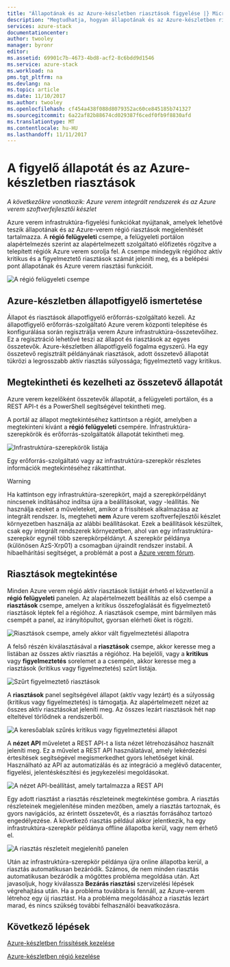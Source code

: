 ```yaml
---
title: "Állapotának és az Azure-készletben riasztások figyelése |} Microsoft Docs"
description: "Megtudhatja, hogyan állapotának és az Azure-készletben riasztások figyelése."
services: azure-stack
documentationcenter: 
author: twooley
manager: byronr
editor: 
ms.assetid: 69901c7b-4673-4bd8-acf2-8c6bdd9d1546
ms.service: azure-stack
ms.workload: na
pms.tgt_pltfrm: na
ms.devlang: na
ms.topic: article
ms.date: 11/10/2017
ms.author: twooley
ms.openlocfilehash: cf454a438f088d8079352ac60ce845185b741327
ms.sourcegitcommit: 6a22af82b88674cd029387f6cedf0fb9f8830afd
ms.translationtype: MT
ms.contentlocale: hu-HU
ms.lasthandoff: 11/11/2017
---
```

# <a name="monitor-health-and-alerts-in-azure-stack"></a>A figyelő állapotát és az Azure-készletben riasztások

*A következőkre vonatkozik: Azure verem integrált rendszerek és az Azure verem szoftverfejlesztői készlet*

Azure verem infrastruktúra-figyelési funkciókat nyújtanak, amelyek lehetővé teszik állapotának és az Azure-verem régió riasztások megjelenítését tartalmazza. A **régió felügyeleti** csempe, a felügyeleti portálon alapértelmezés szerint az alapértelmezett szolgáltató előfizetés rögzítve a telepített régiók Azure verem sorolja fel. A csempe mindegyik régióhoz aktív kritikus és a figyelmeztető riasztások számát jeleníti meg, és a belépési pont állapotának és Azure verem riasztási funkcióit.

 ![A régió felügyeleti csempe](media/azure-stack-monitor-health/image1.png)

 ## <a name="understand-health-in-azure-stack"></a>Azure-készletben állapotfigyelő ismertetése

 Állapot és riasztások állapotfigyelő erőforrás-szolgáltató kezeli. Az állapotfigyelő erőforrás-szolgáltató Azure verem központi telepítése és konfigurálása során regisztrálja verem Azure infrastruktúra-összetevőihez. Ez a regisztráció lehetővé teszi az állapot és riasztások az egyes összetevők. Azure-készletben állapotfigyelő fogalma egyszerű. Ha egy összetevő regisztrált példányának riasztások, adott összetevő állapotát tükrözi a legrosszabb aktív riasztás súlyossága; figyelmeztető vagy kritikus.
 
 ## <a name="view-and-manage-component-health-state"></a>Megtekintheti és kezelheti az összetevő állapotát
 
 Azure verem kezelőként összetevők állapotát, a felügyeleti portálon, és a REST API-t és a PowerShell segítségével tekintheti meg.
 
A portál az állapot megtekintéséhez kattintson a régiót, amelyben a megtekinteni kívánt a **régió felügyeleti** csempére. Infrastruktúra-szerepkörök és erőforrás-szolgáltatók állapotát tekintheti meg.

![Infrastruktúra-szerepkörök listája](media/azure-stack-monitor-health/image2.png)

Egy erőforrás-szolgáltató vagy az infrastruktúra-szerepkör részletes információk megtekintéséhez rákattinthat.

> [!WARNING]
>Ha kattintson egy infrastruktúra-szerepkört, majd a szerepkörpéldányt nincsenek indításához indítsa újra a beállításokat, vagy -leállítás. Ne használja ezeket a műveleteket, amikor a frissítések alkalmazása az integrált rendszer. Is, megteheti **nem** Azure verem szoftverfejlesztői készlet környezetben használja az alábbi beállításokat. Ezek a beállítások készültek, csak egy integrált rendszerek környezetben, ahol van egy infrastruktúra-szerepkör egynél több szerepkörpéldányt. A szerepkör példánya (különösen AzS-Xrp01) a csomagban újraindít rendszer instabil. A hibaelhárítási segítséget, a problémát a post a [Azure verem fórum](https://aka.ms/azurestackforum).
>
 
## <a name="view-alerts"></a>Riasztások megtekintése

Minden Azure verem régió aktív riasztások listáját érhető el közvetlenül a **régió felügyeleti** panelen. Az alapértelmezett beállítás az első csempe a **riasztások** csempe, amelyen a kritikus összefoglalását és figyelmeztető riasztások léptek fel a régióhoz. A riasztások csempe, mint bármilyen más csempét a panel, az irányítópultot, gyorsan elérheti őket is rögzíti.   

![Riasztások csempe, amely akkor vált figyelmeztetési állapotra](media/azure-stack-monitor-health/image3.png)

A felső részén kiválasztásával a **riasztások** csempe, akkor keresse meg a listában az összes aktív riasztás a régióhoz. Ha bejelöli, vagy a **kritikus** vagy **figyelmeztetés** sorelemet a a csempén, akkor keresse meg a riasztások (kritikus vagy figyelmeztetés) szűrt listája. 

![Szűrt figyelmeztető riasztások](media/azure-stack-monitor-health/image4.png)
  
A **riasztások** panel segítségével állapot (aktív vagy lezárt) és a súlyosság (kritikus vagy figyelmeztetés) is támogatja. Az alapértelmezett nézet az összes aktív riasztásokat jeleníti meg. Az összes lezárt riasztások hét nap elteltével törlődnek a rendszerből.

![A keresőablak szűrés kritikus vagy figyelmeztetési állapot](media/azure-stack-monitor-health/image5.png)

A **nézet API** műveletet a REST API-t a lista nézet létrehozásához használt jeleníti meg. Ez a művelet a REST API használatával, amely lekérdezési értesítések segítségével megismerkedhet gyors lehetőséget kínál. Használható az API az automatizálás és az integráció a meglévő datacenter, figyelési, jelentéskészítési és jegykezelési megoldásokat. 

![A nézet API-beállítást, amely tartalmazza a REST API](media/azure-stack-monitor-health/image6.png)

Egy adott riasztást a riasztás részleteinek megtekintése gombra. A riasztás részleteinek megjelenítése minden mezőben, amely a riasztás tartoznak, és gyors navigációs, az érintett összetevőt, és a riasztás forrásához tartozó engedélyezése. A következő riasztás például akkor jelentkezik, ha egy infrastruktúra-szerepkör példánya offline állapotba kerül, vagy nem érhető el.  

![A riasztás részleteit megjelenítő panelen](media/azure-stack-monitor-health/image7.png)

Után az infrastruktúra-szerepkör példánya újra online állapotba kerül, a riasztás automatikusan bezáródik. Számos, de nem minden riasztás automatikusan bezáródik a mögöttes probléma megoldása után. Azt javasoljuk, hogy kiválassza **Bezárás riasztási** szervizelési lépések végrehajtása után. Ha a probléma továbbra is fennáll, az Azure-verem létrehoz egy új riasztást. Ha a probléma megoldásához a riasztás lezárt marad, és nincs szükség további felhasználói beavatkozásra.

## <a name="next-steps"></a>Következő lépések

[Azure-készletben frissítések kezelése](azure-stack-updates.md)

[Azure-készletben régió kezelése](azure-stack-region-management.md)
